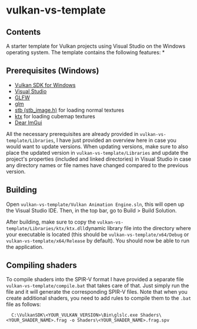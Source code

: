 # vulkan-vs-template
## Contents
A starter template for Vulkan projects using Visual Studio on the Windows operating system. The template contains the following features:
* 

## Prerequisites (Windows)
* [Vulkan SDK for Windows](https://vulkan.lunarg.com/sdk/home#windows)
* [Visual Studio](https://visualstudio.microsoft.com/vs/)
* [GLFW](https://www.glfw.org/download)
* [glm](https://github.com/g-truc/glm)
* [stb (stb_image.h)](https://github.com/nothings/stb) for loading normal textures
* [ktx](https://github.com/KhronosGroup/KTX-Software) for loading cubemap textures
* [Dear ImGui](https://github.com/ocornut/imgui)

All the necessary prerequisites are already provided in `vulkan-vs-template/Libraries`, I have just provided an overview here in case you would want to update versions. When updating versions, make sure to also place the updated version in `vulkan-vs-template/Libraries` and update the project's properties (included and linked directories) in Visual Studio in case any directory names or file names have changed compared to the previous version.

## Building
Open `vulkan-vs-template/Vulkan Animation Engine.sln`, this will open up the Visual Studio IDE. Then, in the top bar, go to Build > Build Solution.

After building, make sure to copy the `vulkan-vs-template/Libraries/ktx/ktx.dll`dynamic library file into the directory where your executable is located (this should be `vulkan-vs-template/x64/Debug` or `vulkan-vs-template/x64/Release` by default). You should now be able to run the application.

## Compiling shaders
To compile shaders into the SPIR-V format I have provided a separate file `vulkan-vs-template/compile.bat` that takes care of that. Just simply run the file and it will generate the corresponding SPIR-V files. Note that when you create additional shaders, you need to add rules to compile them to the `.bat` file as follows:
```
  C:\VulkanSDK\<YOUR_VULKAN_VERSION>\Bin\glslc.exe Shaders\<YOUR_SHADER_NAME>.frag -o Shaders\<YOUR_SHADER_NAME>.frag.spv
```
